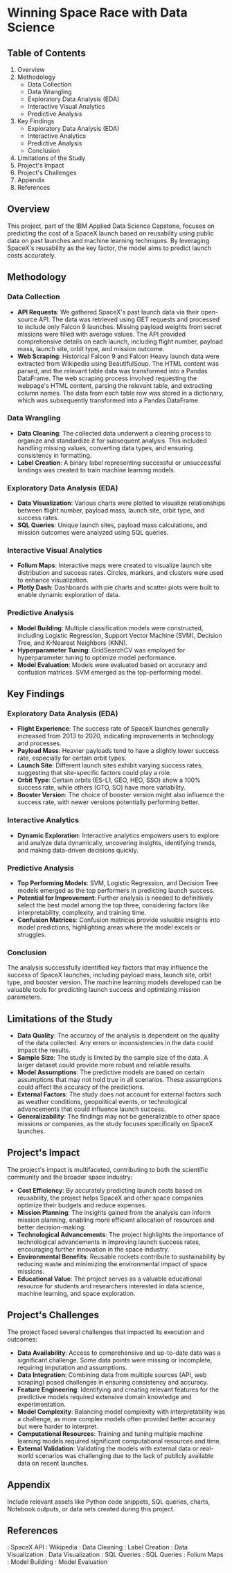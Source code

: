 
# Winning Space Race with Data Science

## Table of Contents
1. Overview
2. Methodology
    - Data Collection
    - Data Wrangling
    - Exploratory Data Analysis (EDA)
    - Interactive Visual Analytics
    - Predictive Analysis
3. Key Findings
    - Exploratory Data Analysis (EDA)
    - Interactive Analytics
    - Predictive Analysis
    - Conclusion
4. Limitations of the Study
5. Project's Impact
6. Project's Challenges
7. Appendix
8. References

## Overview
This project, part of the IBM Applied Data Science Capstone, focuses on predicting the cost of a SpaceX launch based on reusability using public data on past launches and machine learning techniques. By leveraging SpaceX's reusability as the key factor, the model aims to predict launch costs accurately.

## Methodology

### Data Collection
- **API Requests**: We gathered SpaceX's past launch data via their open-source API. The data was retrieved using GET requests and processed to include only Falcon 9 launches. Missing payload weights from secret missions were filled with average values. The API provided comprehensive details on each launch, including flight number, payload mass, launch site, orbit type, and mission outcome.
- **Web Scraping**: Historical Falcon 9 and Falcon Heavy launch data were extracted from Wikipedia using BeautifulSoup. The HTML content was parsed, and the relevant table data was transformed into a Pandas DataFrame. The web scraping process involved requesting the webpage's HTML content, parsing the relevant table, and extracting column names. The data from each table row was stored in a dictionary, which was subsequently transformed into a Pandas DataFrame.

### Data Wrangling
- **Data Cleaning**: The collected data underwent a cleaning process to organize and standardize it for subsequent analysis. This included handling missing values, converting data types, and ensuring consistency in formatting.
- **Label Creation**: A binary label representing successful or unsuccessful landings was created to train machine learning models.

### Exploratory Data Analysis (EDA)
- **Data Visualization**: Various charts were plotted to visualize relationships between flight number, payload mass, launch site, orbit type, and success rates.
- **SQL Queries**: Unique launch sites, payload mass calculations, and mission outcomes were analyzed using SQL queries.

### Interactive Visual Analytics
- **Folium Maps**: Interactive maps were created to visualize launch site distribution and success rates. Circles, markers, and clusters were used to enhance visualization.
- **Plotly Dash**: Dashboards with pie charts and scatter plots were built to enable dynamic exploration of data.

### Predictive Analysis
- **Model Building**: Multiple classification models were constructed, including Logistic Regression, Support Vector Machine (SVM), Decision Tree, and K-Nearest Neighbors (KNN).
- **Hyperparameter Tuning**: GridSearchCV was employed for hyperparameter tuning to optimize model performance.
- **Model Evaluation**: Models were evaluated based on accuracy and confusion matrices. SVM emerged as the top-performing model.

## Key Findings

### Exploratory Data Analysis (EDA)
- **Flight Experience**: The success rate of SpaceX launches generally increased from 2013 to 2020, indicating improvements in technology and processes.
- **Payload Mass**: Heavier payloads tend to have a slightly lower success rate, especially for certain orbit types.
- **Launch Site**: Different launch sites exhibit varying success rates, suggesting that site-specific factors could play a role.
- **Orbit Type**: Certain orbits (ES-L1, GEO, HEO, SSO) show a 100% success rate, while others (GTO, SO) have more variability.
- **Booster Version**: The choice of booster version might also influence the success rate, with newer versions potentially performing better.

### Interactive Analytics
- **Dynamic Exploration**: Interactive analytics empowers users to explore and analyze data dynamically, uncovering insights, identifying trends, and making data-driven decisions quickly.

### Predictive Analysis
- **Top Performing Models**: SVM, Logistic Regression, and Decision Tree models emerged as the top performers in predicting launch success.
- **Potential for Improvement**: Further analysis is needed to definitively select the best model among the top three, considering factors like interpretability, complexity, and training time.
- **Confusion Matrices**: Confusion matrices provide valuable insights into model predictions, highlighting areas where the model excels or struggles.

### Conclusion
The analysis successfully identified key factors that may influence the success of SpaceX launches, including payload mass, launch site, orbit type, and booster version. The machine learning models developed can be valuable tools for predicting launch success and optimizing mission parameters.

## Limitations of the Study
- **Data Quality**: The accuracy of the analysis is dependent on the quality of the data collected. Any errors or inconsistencies in the data could impact the results.
- **Sample Size**: The study is limited by the sample size of the data. A larger dataset could provide more robust and reliable results.
- **Model Assumptions**: The predictive models are based on certain assumptions that may not hold true in all scenarios. These assumptions could affect the accuracy of the predictions.
- **External Factors**: The study does not account for external factors such as weather conditions, geopolitical events, or technological advancements that could influence launch success.
- **Generalizability**: The findings may not be generalizable to other space missions or companies, as the study focuses specifically on SpaceX launches.

## Project's Impact
The project's impact is multifaceted, contributing to both the scientific community and the broader space industry:
- **Cost Efficiency**: By accurately predicting launch costs based on reusability, the project helps SpaceX and other space companies optimize their budgets and reduce expenses.
- **Mission Planning**: The insights gained from the analysis can inform mission planning, enabling more efficient allocation of resources and better decision-making.
- **Technological Advancements**: The project highlights the importance of technological advancements in improving launch success rates, encouraging further innovation in the space industry.
- **Environmental Benefits**: Reusable rockets contribute to sustainability by reducing waste and minimizing the environmental impact of space missions.
- **Educational Value**: The project serves as a valuable educational resource for students and researchers interested in data science, machine learning, and space exploration.

## Project's Challenges
The project faced several challenges that impacted its execution and outcomes:
- **Data Availability**: Access to comprehensive and up-to-date data was a significant challenge. Some data points were missing or incomplete, requiring imputation and assumptions.
- **Data Integration**: Combining data from multiple sources (API, web scraping) posed challenges in ensuring consistency and accuracy.
- **Feature Engineering**: Identifying and creating relevant features for the predictive models required extensive domain knowledge and experimentation.
- **Model Complexity**: Balancing model complexity with interpretability was a challenge, as more complex models often provided better accuracy but were harder to interpret.
- **Computational Resources**: Training and tuning multiple machine learning models required significant computational resources and time.
- **External Validation**: Validating the models with external data or real-world scenarios was challenging due to the lack of publicly available data on recent launches.

## Appendix
Include relevant assets like Python code snippets, SQL queries, charts, Notebook outputs, or data sets created during this project.

## References
: SpaceX API
: Wikipedia
: Data Cleaning
: Label Creation
: Data Visualization
: Data Visualization
: SQL Queries
: SQL Queries
: Folium Maps
: Model Building
: Model Evaluation



